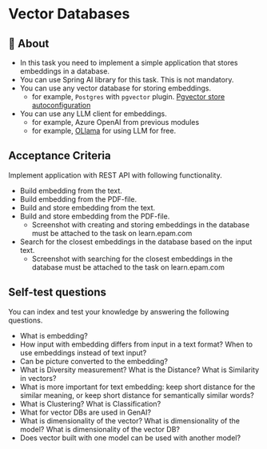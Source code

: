 #  Vector Databases

## 📑 About
* In this task you need to implement a simple application that stores embeddings in a database.
* You can use Spring AI library for this task. This is not mandatory.
* You can use any vector database for storing embeddings.
  * for example, `Postgres` with `pgvector` plugin. [Pgvector store autoconfiguration](https://github.com/spring-projects/spring-ai/blob/main/vector-stores/spring-ai-pgvector-store/src/main/java/org/springframework/ai/vectorstore/PgVectorStore.java)
* You can use any LLM client for embeddings.
  * for example, Azure OpenAI from previous modules
  * for example, [OLlama](https://ollama.com/) for using LLM for free.

## Acceptance Criteria
Implement application with REST API with following functionality.
* Build embedding from the text.
* Build embedding from the PDF-file.
* Build and store embedding from the text.
* Build and store embedding from the PDF-file.
  * Screenshot with creating and storing embeddings in the database must be attached to the task on learn.epam.com
* Search for the closest embeddings in the database based on the input text.
  * Screenshot with searching for the closest embeddings in the database must be attached to the task on learn.epam.com

## Self-test questions
You can index and test your knowledge by answering the following questions.
* What is embedding?
* How input with embedding differs from input in a text format? When to use embeddings instead of text input?
* Can be picture converted to the embedding?
* What is Diversity measurement? What is the Distance? What is Similarity in vectors?
* What is more important for text embedding: keep short distance for the similar meaning, or keep short distance for semantically similar words?
* What is Clustering? What is Classification?
* What for vector DBs are used in GenAI?
* What is dimensionality of the vector? What is dimensionality of the model? What is dimensionality of the vector DB?  
* Does vector built with one model can be used with another model?